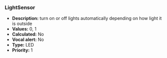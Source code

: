 ### LightSensor

- **Description:** turn on or off lights  automatically depending on how light it is outside
- **Values:** 0, 1
- **Calculated:** No
- **Vocal alert:** No
- **Type:** LED
- **Priority:** 1
